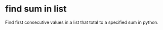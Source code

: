 # find sum in list
Find first consecutive values in a list that total to a specified sum in python.


